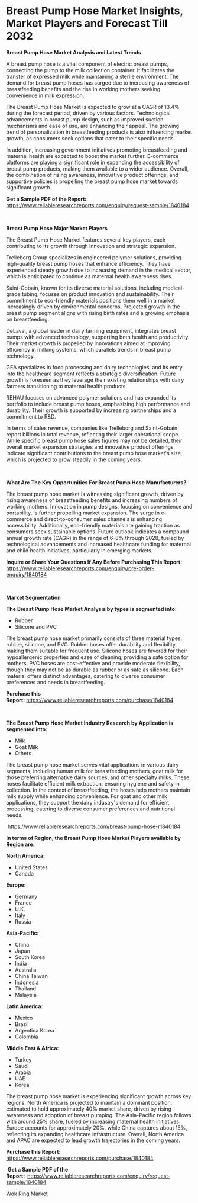<p><h1>Breast Pump Hose Market Insights, Market Players and Forecast Till 2032</h1></p><p><strong>Breast Pump Hose Market Analysis and Latest Trends</strong></p>
<p><p>A breast pump hose is a vital component of electric breast pumps, connecting the pump to the milk collection container. It facilitates the transfer of expressed milk while maintaining a sterile environment. The demand for breast pump hoses has surged due to increasing awareness of breastfeeding benefits and the rise in working mothers seeking convenience in milk expression.</p><p>The Breast Pump Hose Market is expected to grow at a CAGR of 13.4% during the forecast period, driven by various factors. Technological advancements in breast pump design, such as improved suction mechanisms and ease of use, are enhancing their appeal. The growing trend of personalization in breastfeeding products is also influencing market growth, as consumers seek options that cater to their specific needs.</p><p>In addition, increasing government initiatives promoting breastfeeding and maternal health are expected to boost the market further. E-commerce platforms are playing a significant role in expanding the accessibility of breast pump products, making them available to a wider audience. Overall, the combination of rising awareness, innovative product offerings, and supportive policies is propelling the breast pump hose market towards significant growth.</p></p>
<p><strong>Get a Sample PDF of the Report:&nbsp;</strong> <a href="https://www.reliableresearchreports.com/enquiry/request-sample/1840184?utm_campaign=2300&utm_medium=2&utm_source=Github&utm_content=ia&utm_term=09022025&utm_id=breast-pump-hose">https://www.reliableresearchreports.com/enquiry/request-sample/1840184</a></p>
<p>&nbsp;</p>
<p><strong>Breast Pump Hose Major Market Players</strong></p>
<p><p>The Breast Pump Hose Market features several key players, each contributing to its growth through innovation and strategic expansion. </p><p>Trelleborg Group specializes in engineered polymer solutions, providing high-quality breast pump hoses that enhance efficiency. They have experienced steady growth due to increasing demand in the medical sector, which is anticipated to continue as maternal health awareness rises.</p><p>Saint-Gobain, known for its diverse material solutions, including medical-grade tubing, focuses on product innovation and sustainability. Their commitment to eco-friendly materials positions them well in a market increasingly driven by environmental concerns. Projected growth in the breast pump segment aligns with rising birth rates and a growing emphasis on breastfeeding.</p><p>DeLaval, a global leader in dairy farming equipment, integrates breast pumps with advanced technology, supporting both health and productivity. Their market growth is propelled by innovations aimed at improving efficiency in milking systems, which parallels trends in breast pump technology.</p><p>GEA specializes in food processing and dairy technologies, and its entry into the healthcare segment reflects a strategic diversification. Future growth is foreseen as they leverage their existing relationships with dairy farmers transitioning to maternal health products.</p><p>REHAU focuses on advanced polymer solutions and has expanded its portfolio to include breast pump hoses, emphasizing high performance and durability. Their growth is supported by increasing partnerships and a commitment to R&D.</p><p>In terms of sales revenue, companies like Trelleborg and Saint-Gobain report billions in total revenue, reflecting their larger operational scope. While specific breast pump hose sales figures may not be detailed, their overall market expansion strategies and innovative product offerings indicate significant contributions to the breast pump hose market's size, which is projected to grow steadily in the coming years.</p></p>
<p>&nbsp;</p>
<p><strong>What Are The Key Opportunities For Breast Pump Hose Manufacturers?</strong></p>
<p><p>The breast pump hose market is witnessing significant growth, driven by rising awareness of breastfeeding benefits and increasing numbers of working mothers. Innovation in pump designs, focusing on convenience and portability, is further propelling market expansion. The surge in e-commerce and direct-to-consumer sales channels is enhancing accessibility. Additionally, eco-friendly materials are gaining traction as consumers seek sustainable options. Future outlook indicates a compound annual growth rate (CAGR) in the range of 6-8% through 2028, fueled by technological advancements and increased healthcare funding for maternal and child health initiatives, particularly in emerging markets.</p></p>
<p><strong>Inquire or Share Your Questions If Any Before Purchasing This Report:</strong> <a href="https://www.reliableresearchreports.com/enquiry/pre-order-enquiry/1840184?utm_campaign=2300&utm_medium=2&utm_source=Github&utm_content=ia&utm_term=09022025&utm_id=breast-pump-hose">https://www.reliableresearchreports.com/enquiry/pre-order-enquiry/1840184</a></p>
<p>&nbsp;</p>
<p><strong>Market Segmentation</strong></p>
<p><strong>The Breast Pump Hose Market Analysis by types is segmented into:</strong></p>
<p><ul><li>Rubber</li><li>Silicone and PVC</li></ul></p>
<p><p>The breast pump hose market primarily consists of three material types: rubber, silicone, and PVC. Rubber hoses offer durability and flexibility, making them suitable for frequent use. Silicone hoses are favored for their hypoallergenic properties and ease of cleaning, providing a safe option for mothers. PVC hoses are cost-effective and provide moderate flexibility, though they may not be as durable as rubber or as safe as silicone. Each material offers distinct advantages, catering to diverse consumer preferences and needs in breastfeeding.</p></p>
<p><strong>Purchase this Report:&nbsp;</strong><a href="https://www.reliableresearchreports.com/purchase/1840184?utm_campaign=2300&utm_medium=2&utm_source=Github&utm_content=ia&utm_term=09022025&utm_id=breast-pump-hose">https://www.reliableresearchreports.com/purchase/1840184</a></p>
<p>&nbsp;</p>
<p><strong>The Breast Pump Hose Market Industry Research by Application is segmented into:</strong></p>
<p><ul><li>Milk</li><li>Goat Milk</li><li>Others</li></ul></p>
<p><p>The breast pump hose market serves vital applications in various dairy segments, including human milk for breastfeeding mothers, goat milk for those preferring alternative dairy sources, and other specialty milks. These hoses facilitate efficient milk extraction, ensuring hygiene and safety in collection. In the context of breastfeeding, the hoses help mothers maintain milk supply while enhancing convenience. For goat and other milk applications, they support the dairy industry's demand for efficient processing, catering to diverse consumer preferences and nutritional needs.</p></p>
<p><a href="https://www.reliableresearchreports.com/breast-pump-hose-r1840184?utm_campaign=2300&utm_medium=2&utm_source=Github&utm_content=ia&utm_term=09022025&utm_id=breast-pump-hose">&nbsp;https://www.reliableresearchreports.com/breast-pump-hose-r1840184</a></p>
<p><strong>In terms of Region, the Breast Pump Hose Market Players available by Region are:</strong></p>
<p>
    <p> <strong> North America: </strong>
        <ul>
            <li>United States</li>
            <li>Canada</li>
        </ul>
        </p> 
    <p> <strong> Europe: </strong>
        <ul>
            <li>Germany</li>
            <li>France</li>
            <li>U.K.</li>
            <li>Italy</li>
            <li>Russia</li>
        </ul>
        </p> 
    <p> <strong> Asia-Pacific: </strong>
        <ul>
            <li>China</li>
            <li>Japan</li>
            <li>South Korea</li>
            <li>India</li>
            <li>Australia</li>
            <li>China Taiwan</li>
            <li>Indonesia</li>
            <li>Thailand</li>
            <li>Malaysia</li>
        </ul>
        </p> 
    <p> <strong> Latin America: </strong>
        <ul>
            <li>Mexico</li>
            <li>Brazil</li>
            <li>Argentina Korea</li>
            <li>Colombia</li>
        </ul>
        </p> 
    <p> <strong> Middle East & Africa: </strong>
        <ul>
            <li>Turkey</li>
            <li>Saudi</li>
            <li>Arabia</li>
            <li>UAE</li>
            <li>Korea</li>
        </ul>
    </p>
    </p>
<p><p>The breast pump hose market is experiencing significant growth across key regions. North America is projected to maintain a dominant position, estimated to hold approximately 40% market share, driven by rising awareness and adoption of breast pumping. The Asia-Pacific region follows with around 25% share, fueled by increasing maternal health initiatives. Europe accounts for approximately 20%, while China captures about 15%, reflecting its expanding healthcare infrastructure. Overall, North America and APAC are expected to lead growth trajectories in the coming years.</p></p>
<p><strong>Purchase this Report: </strong><a href="https://www.reliableresearchreports.com/purchase/1840184?utm_campaign=2300&utm_medium=2&utm_source=Github&utm_content=ia&utm_term=09022025&utm_id=breast-pump-hose">https://www.reliableresearchreports.com/purchase/1840184</a></p>
<p>&nbsp;<strong>Get a Sample PDF of the Report:&nbsp;&nbsp;</strong><a href="https://www.reliableresearchreports.com/enquiry/request-sample/1840184?utm_campaign=2300&utm_medium=2&utm_source=Github&utm_content=ia&utm_term=09022025&utm_id=breast-pump-hose">https://www.reliableresearchreports.com/enquiry/request-sample/1840184</a></p>
<p><strong></strong></p>
<p><p><a href="https://github.com/stephaniwo144/Market-Research-Report-List-1/blob/main/wok-ring-market.md?utm_campaign=2300&utm_medium=2&utm_source=Github&utm_content=ia&utm_term=09022025&utm_id=breast-pump-hose">Wok Ring Market</a></p></p>